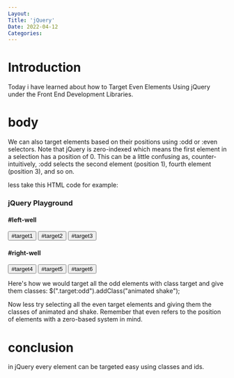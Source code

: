 ```yaml
---
Layout:
Title: 'jQuery'
Date: 2022-04-12
Categories:
---
```


# Introduction

Today i have learned about how to Target Even Elements Using jQuery
 under
the Front End Development Libraries.

# body

We can also target elements based on their positions using :odd or :even selectors.
Note that jQuery is zero-indexed which means the first element in a selection has a position of 0. This can be a little confusing as, counter-intuitively, :odd selects the second element (position 1), fourth element (position 3), and so on.

less take this HTML code for example:
<div class="container-fluid">
  <h3 class="text-primary text-center">jQuery Playground</h3>
  <div class="row">
    <div class="col-xs-6">
      <h4>#left-well</h4>
      <div class="well" id="left-well">
        <button class="btn btn-default target" id="target1">#target1</button>
        <button class="btn btn-default target" id="target2">#target2</button>
        <button class="btn btn-default target" id="target3">#target3</button>
      </div>
    </div>
    <div class="col-xs-6">
      <h4>#right-well</h4>
      <div class="well" id="right-well">
        <button class="btn btn-default target" id="target4">#target4</button>
        <button class="btn btn-default target" id="target5">#target5</button>
        <button class="btn btn-default target" id="target6">#target6</button>
      </div>
    </div>
  </div>
</div>

Here's how we would target all the odd elements with class target and give them classes:
$(".target:odd").addClass("animated shake");

Now less try selecting all the even target elements and giving them the classes of animated and shake. Remember that even refers to the position of elements with a zero-based system in mind.

<script>
  $(document).ready(function() {
   $(".target:even").addClass("animated shake");   
       });
</script>

# conclusion
in jQuery every element can be targeted easy using classes and ids.
